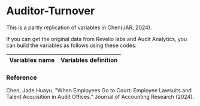 # Auditor-Turnover
This is a partly replication of variables in Chen(JAR, 2024).

If you can get the original data from Revelio labs and Audit Analytics, you can build the variables as follows using these codes:

| Variables name | Variables definition |
| :---: | :---: |


### Reference
  Chen, Jade Huayu. "When Employees Go to Court: Employee Lawsuits and Talent Acquisition in Audit Offices." Journal of Accounting Research (2024).
